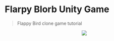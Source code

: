# Flarpy Blorb Unity Game

> Flappy Bird clone game tutorial

<p align="center">
    <img src="https://github.com/kggold4/flarpy-blorb-unity-game/blob/main/Gifs/1.gif">
</p>